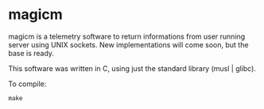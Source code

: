 # magicm
magicm is a telemetry software to return informations from user running server using UNIX sockets.
New implementations will come soon, but the base is ready.

This software was written in C, using just the standard library (musl | glibc).
    
To compile:
```c
make
```

